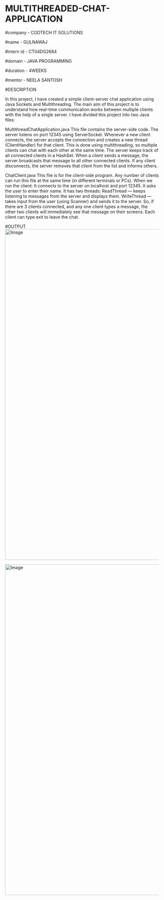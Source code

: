 # MULTITHREADED-CHAT-APPLICATION

#company - CODTECH IT SOLUTIONS

#name - GULNAWAJ

#intern id - CT04DG2684

#domain - JAVA PROGRAMMING

#duration - 4WEEKS

#mentor - NEELA SANTOSH

#DESCRIPTION 

In this project, I have created a simple client-server chat application using Java Sockets and Multithreading.
The main aim of this project is to understand how real-time communication works between multiple clients with the help of a single server.
I have divided this project into two Java files:

MultithreadChatApplication.java
This file contains the server-side code.
The server listens on port 12345 using ServerSocket.
Whenever a new client connects, the server accepts the connection and creates a new thread (ClientHandler) for that client.
This is done using multithreading, so multiple clients can chat with each other at the same time.
The server keeps track of all connected clients in a HashSet.
When a client sends a message, the server broadcasts that message to all other connected clients.
If any client disconnects, the server removes that client from the list and informs others.

ChatClient.java
This file is for the client-side program.
Any number of clients can run this file at the same time (in different terminals or PCs).
When we run the client:
It connects to the server on localhost and port 12345.
It asks the user to enter their name.
It has two threads:
ReadThread — keeps listening to messages from the server and displays them.
WriteThread — takes input from the user (using Scanner) and sends it to the server.
So, if there are 3 clients connected, and any one client types a message, the other two clients will immediately see that message on their screens.
Each client can type exit to leave the chat.

#OUTPUT
<img width="1920" height="1080" alt="Image" src="https://github.com/user-attachments/assets/d0c6f4b6-c3e9-4483-b498-ff456dee1834" />

<img width="1920" height="1080" alt="Image" src="https://github.com/user-attachments/assets/427589d8-f354-4358-a430-edb2f77de5a1" />


